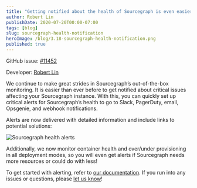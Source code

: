 ```yaml
---
title: "Getting notified about the health of Sourcegraph is even easier"
author: Robert Lin
publishDate: 2020-07-20T00:00-07:00
tags: [blog]
slug: sourcegraph-health-notification
heroImage: /blog/3.18-sourcegraph-health-notification.png
published: true
---
```


GitHub issue: [#11452](https://github.com/sourcegraph/sourcegraph/issues/11452)

Developer: [Robert Lin](https://github.com/bobheadxi)

We continue to make great strides in Sourcegraph’s out-of-the-box monitoring. It is easier than ever before to get notified about critical
issues affecting your Sourcegraph instance. With this, you can quickly set up critical alerts for Sourcegraph’s health to go to Slack,
PagerDuty, email, Opsgenie, and webhook notifications.

Alerts are now delivered with detailed information and include links to potential solutions:

![Sourcegraph health alerts](https://storage.cloud.google.com/sourcegraph-assets/blog/3.18/healthy-sourcegraph.png "Sourcegraph health alerts")

Additionally, we now monitor container health and over/under provisioning in all deployment modes, so you will even get alerts if Sourcegraph needs more resources or could do with less!

To get started with alerting, refer to [our documentation](https://docs.sourcegraph.com/admin/observability/alerting). If you run into any issues or questions, please [let us know](https://github.com/sourcegraph/sourcegraph/issues/new/choose)!
